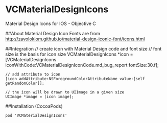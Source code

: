 # VCMaterialDesignIcons
Material Design Icons for IOS - Objective C 

##About
Material Design Icon Fonts are from http://zavoloklom.github.io/material-design-iconic-font/icons.html

##Integration
    // create icon with Material Design code and font size
    // font size is the basis for icon size
    VCMaterialDesignIcons *icon = [VCMaterialDesignIcons iconWithCode:VCMaterialDesignIconCode.md_bug_report fontSize:30.f];
    
    // add attribute to icon
    [icon addAttribute:NSForegroundColorAttributeName value:[self getRandomColor]];
    
    // the icon will be drawn to UIImage in a given size
    UIImage *image = [icon image];
    
##Installation (CocoaPods)

    pod 'VCMaterialDesignIcons'
